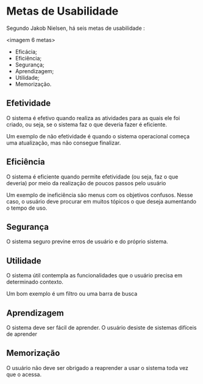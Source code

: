 # Metas de Usabilidade 

Segundo Jakob Nielsen, há seis metas de usabilidade :

<imagem 6 metas>

* Eficácia;
* Eficiência;
* Segurança;
* Aprendizagem;
* Utilidade;
* Memorização.

## Efetividade

O sistema é efetivo quando realiza as atividades para as quais ele foi criado, ou seja, se o sistema faz o que deveria fazer é eficiente.

Um exemplo de não efetividade é quando o sistema operacional começa uma atualização, mas não consegue finalizar. 

<imagem eficiencia>
  
## Eficiência 
  O sistema é eficiente quando permite efetividade (ou seja, faz o que deveria) por meio da realização de poucos passos pelo usuário
  
Um exemplo de ineficiência são menus com os objetivos confusos. Nesse caso, o usuário deve procurar em muitos tópicos o que deseja aumentando o tempo de uso.
  
 ## Segurança
  
  O sistema seguro previne erros de usuário e do próprio sistema.
  
## Utilidade 
  O sistema útil contempla as funcionalidades que o usuário precisa em determinado contexto.
  
  Um bom exemplo é um filtro ou uma barra de busca
  
## Aprendizagem
  O sistema deve ser fácil de aprender. O usuário desiste de sistemas difíceis de aprender
  
## Memorização
  O usuário não deve ser obrigado a reaprender a usar o sistema toda vez que o acessa.

